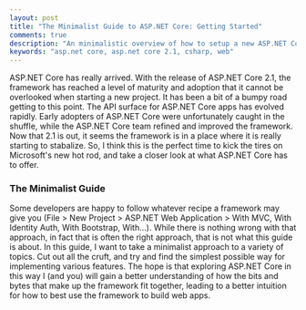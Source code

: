 ```yaml
---
layout: post
title: "The Minimalist Guide to ASP.NET Core: Getting Started"
comments: true
description: "An minimalistic overview of how to setup a new ASP.NET Core app"
keywords: "asp.net core, asp.net core 2.1, csharp, web"
---
```


ASP.NET Core has really arrived.  With the release of ASP.NET Core 2.1, the framework has reached a level
of maturity and adoption that it cannot be overlooked when starting a new project.  It has been a bit of 
a bumpy road getting to this point.  The API surface for ASP.NET Core apps has evolved rapidly.  Early
adopters of ASP.NET Core were unfortunately caught in the shuffle, while the ASP.NET Core team refined
and improved the framework.  Now that 2.1 is out, it seems the framework is in a place where it is really
starting to stabalize.  So, I think this is the perfect time to kick the tires on Microsoft's new hot rod,
and take a closer look at what ASP.NET Core has to offer.

### The Minimalist Guide
Some developers are happy to follow whatever recipe a framework may give you
(File > New Project > ASP.NET Web Application > With MVC, With Identity Auth, With Bootstrap, With...).  While
there is nothing wrong with that approach, in fact that is often the right approach, that is not what this guide is
about.  In this guide, I want to take a minimalist approach to a variety of topics.  Cut out all the cruft,
and try and find the simplest possible way for implementing various features.  The hope is that exploring
ASP.NET Core in this way I (and you) will gain a better understanding of how the bits and bytes that make up
the framework fit together, leading to a better intuition for how to best use the framework to build web apps.
